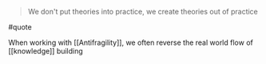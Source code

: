    > We don't put theories into practice, we create theories out of practice   

#quote

When working with [[Antifragility]], we often reverse the real world flow of [[knowledge]] building
